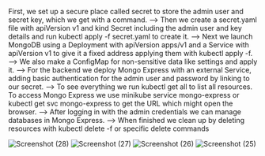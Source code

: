 First, we set up a secure place called secret to store the admin user and secret key, which we get with a command.
--> Then we create a secret.yaml file with apiVersion v1 and kind Secret including the admin user and key details and run kubectl apply -f secret.yaml to create it.
--> Next we launch MongoDB using a Deployment with apiVersion apps/v1 and a Service with apiVersion v1 to give it a fixed address applying them with kubectl apply -f.
--> We also make a ConfigMap for non-sensitive data like settings and apply it.
--> For the backend we deploy Mongo Express with an external Service, adding basic authentication for the admin user and password by linking to our secret.
--> To see everything we run kubectl get all to list all resources. To access Mongo Express we use minikube service mongo-express or kubectl get svc mongo-express to get the URL which might open the browser. 
--> After logging in with the admin credentials we can manage databases in Mongo Express. 
--> When finished we clean up by deleting resources with kubectl delete -f or specific delete commands

![Screenshot (28)](https://github.com/user-attachments/assets/68934774-52c3-4a71-a412-f0658cd26f5e)
![Screenshot (27)](https://github.com/user-attachments/assets/bd10ed57-1f75-4e20-a3fe-e74264ac3f2a)
![Screenshot (26)](https://github.com/user-attachments/assets/4bbf49e3-7213-4941-a0e5-d24f7ec7d3b2)
![Screenshot (25)](https://github.com/user-attachments/assets/cc6756df-50ad-4e5b-ae62-7d69b4fddf40)





